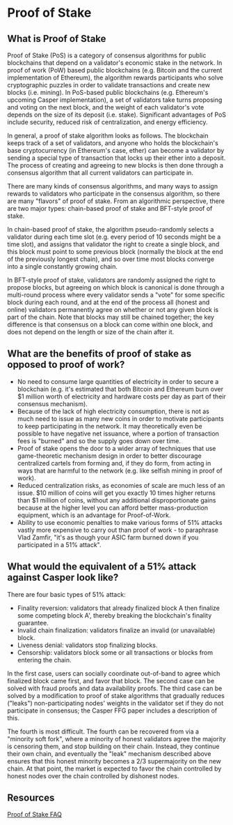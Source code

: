 # Proof of Stake

## What is Proof of Stake

Proof of Stake \(PoS\) is a category of consensus algorithms for public blockchains that depend on a validator's economic stake in the network. In proof of work \(PoW\) based public blockchains \(e.g. Bitcoin and the current implementation of Ethereum\), the algorithm rewards participants who solve cryptographic puzzles in order to validate transactions and create new blocks \(i.e. mining\). In PoS-based public blockchains \(e.g. Ethereum's upcoming Casper implementation\), a set of validators take turns proposing and voting on the next block, and the weight of each validator's vote depends on the size of its deposit \(i.e. stake\). Significant advantages of PoS include security, reduced risk of centralization, and energy efficiency.

In general, a proof of stake algorithm looks as follows. The blockchain keeps track of a set of validators, and anyone who holds the blockchain's base cryptocurrency \(in Ethereum's case, ether\) can become a validator by sending a special type of transaction that locks up their ether into a deposit. The process of creating and agreeing to new blocks is then done through a consensus algorithm that all current validators can participate in.

There are many kinds of consensus algorithms, and many ways to assign rewards to validators who participate in the consensus algorithm, so there are many "flavors" of proof of stake. From an algorithmic perspective, there are two major types: chain-based proof of stake and BFT-style proof of stake.

In chain-based proof of stake, the algorithm pseudo-randomly selects a validator during each time slot \(e.g. every period of 10 seconds might be a time slot\), and assigns that validator the right to create a single block, and this block must point to some previous block \(normally the block at the end of the previously longest chain\), and so over time most blocks converge into a single constantly growing chain.

In BFT-style proof of stake, validators are randomly assigned the right to propose blocks, but agreeing on which block is canonical is done through a multi-round process where every validator sends a "vote" for some specific block during each round, and at the end of the process all \(honest and online\) validators permanently agree on whether or not any given block is part of the chain. Note that blocks may still be chained together; the key difference is that consensus on a block can come within one block, and does not depend on the length or size of the chain after it.

## What are the benefits of proof of stake as opposed to proof of work?

* No need to consume large quantities of electricity in order to secure a blockchain \(e.g. it's estimated that both Bitcoin and Ethereum burn over $1 million worth of electricity and hardware costs per day as part of their consensus mechanism\).
* Because of the lack of high electricity consumption, there is not as much need to issue as many new coins in order to motivate participants to keep participating in the network. It may theoretically even be possible to have negative net issuance, where a portion of transaction fees is "burned" and so the supply goes down over time.
* Proof of stake opens the door to a wider array of techniques that use game-theoretic mechanism design in order to better discourage centralized cartels from forming and, if they do form, from acting in ways that are harmful to the network \(e.g. like selfish mining in proof of work\).
* Reduced centralization risks, as economies of scale are much less of an issue. $10 million of coins will get you exactly 10 times higher returns than $1 million of coins, without any additional disproportionate gains because at the higher level you can afford better mass-production equipment, which is an advantage for Proof-of-Work.
* Ability to use economic penalties to make various forms of 51% attacks vastly more expensive to carry out than proof of work - to paraphrase Vlad Zamfir, "it's as though your ASIC farm burned down if you participated in a 51% attack".

## What would the equivalent of a 51% attack against Casper look like?

There are four basic types of 51% attack:

* Finality reversion: validators that already finalized block A then finalize some competing block A', thereby breaking the blockchain's finality guarantee.
* Invalid chain finalization: validators finalize an invalid \(or unavailable\) block.
* Liveness denial: validators stop finalizing blocks.
* Censorship: validators block some or all transactions or blocks from entering the chain.

In the first case, users can socially coordinate out-of-band to agree which finalized block came first, and favor that block. The second case can be solved with fraud proofs and data availability proofs. The third case can be solved by a modification to proof of stake algorithms that gradually reduces \("leaks"\) non-participating nodes' weights in the validator set if they do not participate in consensus; the Casper FFG paper includes a description of this.

The fourth is most difficult. The fourth can be recovered from via a "minority soft fork", where a minority of honest validators agree the majority is censoring them, and stop building on their chain. Instead, they continue their own chain, and eventually the "leak" mechanism described above ensures that this honest minority becomes a 2/3 supermajority on the new chain. At that point, the market is expected to favor the chain controlled by honest nodes over the chain controlled by dishonest nodes.

## Resources

[Proof of Stake FAQ](https://github.com/ethereum/wiki/wiki/Proof-of-Stake-FAQs)

